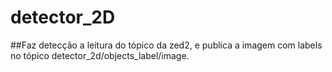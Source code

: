 # detector_2D

##Faz detecção a leitura do tópico da zed2, e publica a imagem com labels no tópico detector_2d/objects_label/image.

